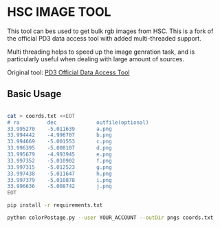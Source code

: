 # HSC IMAGE TOOL

This tool can bes used to get bulk rgb images from HSC. This is a fork of the official PD3 data access tool with added multi-threaded support.

Multi threading helps to speed up the image genration task, and is particularly useful when dealing with large amount of sources.

Original tool:
[PD3 Official Data Access Tool](https://hsc-gitlab.mtk.nao.ac.jp/ssp-software/data-access-tools/-/tree/master/pdr3/colorPostage)

## Basic Usage

```bash

cat > coords.txt <<EOT
# ra         dec             outfile(optional)
33.995270    -5.011639       a.png
33.994442    -4.996707       b.png
33.994669    -5.001553       c.png
33.996395    -5.008107       d.png
33.995679    -4.993945       e.png
33.997352    -5.010902       f.png
33.997315    -5.012523       g.png
33.997438    -5.011647       h.png
33.997379    -5.010878       i.png
33.996636    -5.008742       j.png
EOT

pip install -r requirements.txt

python colorPostage.py --user YOUR_ACCOUNT --outDir pngs coords.txt


```
